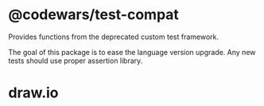 # @codewars/test-compat

Provides functions from the deprecated custom test framework.

The goal of this package is to ease the language version upgrade.
Any new tests should use proper assertion library.

# draw.io
